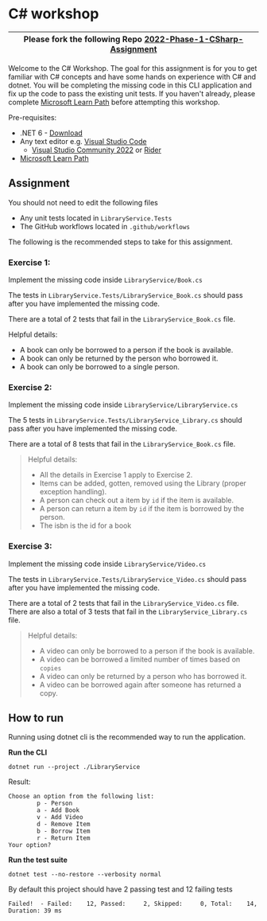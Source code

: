 # C# workshop

| Please fork the following Repo [2022-Phase-1-CSharp-Assignment](https://github.com/NZMSA/2022-Phase-1-CSharp-Assignment) |
| --- |


Welcome to the C# Workshop. The goal for this assignment is for you to get familiar with C# concepts and have some hands on experience with C# and dotnet. You will be completing the missing code in this CLI application and fix up the code to pass the existing unit tests. If you haven't already, please complete [Microsoft Learn Path](https://docs.microsoft.com/en-us/learn/paths/csharp-first-steps/) before attempting this workshop.

Pre-requisites:
* .NET 6 - [Download](https://dotnet.microsoft.com/en-us/download)
* Any text editor e.g. [Visual Studio Code](https://code.visualstudio.com/) 
  * [Visual Studio Community 2022](https://visualstudio.microsoft.com/) or [Rider](https://www.jetbrains.com/rider/)
* [Microsoft Learn Path](https://docs.microsoft.com/en-us/learn/paths/csharp-first-steps/)

## Assignment

You should not need to edit the following files
* Any unit tests located in `LibraryService.Tests`
* The GitHub workflows located in `.github/workflows`

The following is the recommended steps to take for this assignment.

### Exercise 1: 

Implement the missing code inside `LibraryService/Book.cs`

The tests in `LibraryService.Tests/LibraryService_Book.cs` should pass after you have implemented the missing code.

There are a total of 2 tests that fail in the `LibraryService_Book.cs` file.

Helpful details:
* A book can only be borrowed to a person if the book is available.
* A book can only be returned by the person who borrowed it.
* A book can only be borrowed to a single person.

### Exercise 2:

Implement the missing code inside `LibraryService/LibraryService.cs`

The 5 tests in `LibraryService.Tests/LibraryService_Library.cs` should pass after you have implemented the missing code.

There are a total of 8 tests that fail in the `LibraryService_Book.cs` file.

> Helpful details:
> * All the details in Exercise 1 apply to Exercise 2.
> * Items can be added, gotten, removed using the Library (proper exception handling).
> * A person can check out a item by `id` if the item is available.
> * A person can return a item by `id` if the item is borrowed by the person.
> * The isbn is the id for a book

### Exercise 3:

Implement the missing code inside `LibraryService/Video.cs`

The tests in `LibraryService.Tests/LibraryService_Video.cs` should pass after you have implemented the missing code.

There are a total of 2 tests that fail in the `LibraryService_Video.cs` file.
There are also a total of 3 tests that fail in the `LibraryService_Library.cs` file.

> Helpful details:
> * A video can only be borrowed to a person if the book is available.
> * A video can be borrowed a limited number of times based on `copies`
> * A video can only be returned by a person who has borrowed it.
> * A video can be borrowed again after someone has returned a copy.

## How to run

Running using dotnet cli is the recommended way to run the application.

**Run the CLI**
```
dotnet run --project ./LibraryService
```

Result:
```
Choose an option from the following list:
        p - Person
        a - Add Book
        v - Add Video
        d - Remove Item
        b - Borrow Item
        r - Return Item
Your option?
```


**Run the test suite**
```
dotnet test --no-restore --verbosity normal
```

By default this project should have 2 passing test and 12 failing tests
```
Failed!  - Failed:    12, Passed:     2, Skipped:     0, Total:    14, Duration: 39 ms
```